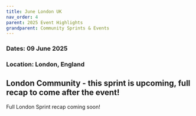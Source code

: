 ```yaml
---
title: June London UK
nav_order: 4
parent: 2025 Event Highlights
grandparent: Community Sprints & Events
---
```

### Dates: 09 June 2025

### Location: London, England

## London Community - this sprint is upcoming, full recap to come after the event! 

Full London Sprint recap coming soon! 

